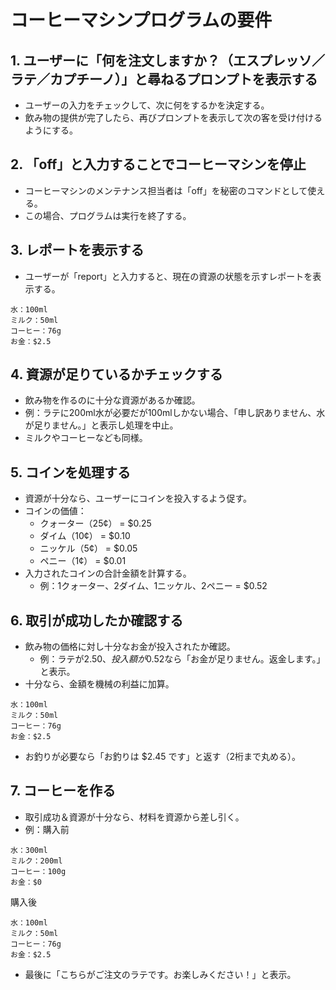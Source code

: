 
# コーヒーマシンプログラムの要件

## 1. ユーザーに「何を注文しますか？（エスプレッソ／ラテ／カプチーノ）」と尋ねるプロンプトを表示する
- ユーザーの入力をチェックして、次に何をするかを決定する。
- 飲み物の提供が完了したら、再びプロンプトを表示して次の客を受け付けるようにする。

## 2. 「off」と入力することでコーヒーマシンを停止
- コーヒーマシンのメンテナンス担当者は「off」を秘密のコマンドとして使える。
- この場合、プログラムは実行を終了する。

## 3. レポートを表示する
- ユーザーが「report」と入力すると、現在の資源の状態を示すレポートを表示する。
```
水：100ml  
ミルク：50ml  
コーヒー：76g  
お金：$2.5
```

## 4. 資源が足りているかチェックする
- 飲み物を作るのに十分な資源があるか確認。
- 例：ラテに200ml水が必要だが100mlしかない場合、「申し訳ありません、水が足りません。」と表示し処理を中止。
- ミルクやコーヒーなども同様。

## 5. コインを処理する
- 資源が十分なら、ユーザーにコインを投入するよう促す。
- コインの価値：
  - クォーター（25¢） = $0.25
  - ダイム（10¢） = $0.10
  - ニッケル（5¢） = $0.05
  - ペニー（1¢） = $0.01
- 入力されたコインの合計金額を計算する。
  - 例：1クォーター、2ダイム、1ニッケル、2ペニー = $0.52

## 6. 取引が成功したか確認する
- 飲み物の価格に対し十分なお金が投入されたか確認。
  - 例：ラテが$2.50、投入額が$0.52なら「お金が足りません。返金します。」と表示。
- 十分なら、金額を機械の利益に加算。
```
水：100ml  
ミルク：50ml  
コーヒー：76g  
お金：$2.5
```
- お釣りが必要なら「お釣りは $2.45 です」と返す（2桁まで丸める）。

## 7. コーヒーを作る
- 取引成功＆資源が十分なら、材料を資源から差し引く。
- 例：購入前
```
水：300ml  
ミルク：200ml  
コーヒー：100g  
お金：$0
```
  購入後
```
水：100ml  
ミルク：50ml  
コーヒー：76g  
お金：$2.5
```
- 最後に「こちらがご注文のラテです。お楽しみください！」と表示。

